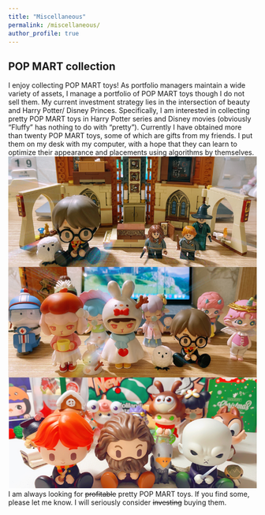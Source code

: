```yaml
---
title: "Miscellaneous"
permalink: /miscellaneous/
author_profile: true
---
```


## POP MART collection
I enjoy collecting POP MART toys! As portfolio managers maintain a wide variety of assets, I manage a portfolio of POP MART toys though I do not sell them.
My current investment strategy lies in the intersection of beauty and Harry Potter/ Disney Princes. Specifically, I am interested in collecting pretty POP MART toys in Harry Potter series and Disney movies (obviously “Fluffy” has nothing to do with “pretty”).
Currently I have obtained more than twenty POP MART toys, some of which are gifts from my friends. I put them on my desk with my computer, with a hope that they can learn to optimize their appearance and placements using algorithms by themselves.
<br/><img src='/images/collection.jpeg'>
<br/>I am always looking for ~~profitable~~ pretty POP MART toys. If you find some, please let me know. I will seriously consider ~~investing~~ buying them.

